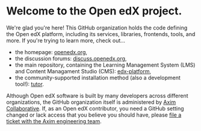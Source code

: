 # Welcome to the Open edX project.

We're glad you're here!
This GitHub organization holds the code defining the Open edX platform,
including its services, libraries, frontends, tools, and more.
If you're trying to learn more, check out...

* the homepage: [openedx.org](https://openedx.org),
* the discussion forums: [discuss.openedx.org](https://discuss.openedx.org/),
* the main repository, containing the Learning Management System (LMS) and Content Managament Studio (CMS): [edx-platform](https://github.com/openedx/edx-platform),
* the community-supported installation method (also a development tool!): [tutor](https://docs.tutor.overhang.io/).

Although Open edX software is built by many developers across different organizations,
the GitHub organization itself is administered by [Axim Collaborative](https://axim.org).
If, as an Open edX contributor,
you need a GitHub setting changed or lack access that you believe you should have,
please [file a ticket with the Axim engineering team](https://github.com/openedx/axim-engineering/issues/new/choose).
